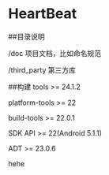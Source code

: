 ﻿# HeartBeat

##目录说明

/doc 项目文档，比如命名规范

/third_party 第三方库

##构建
tools >= 24.1.2

platform-tools >= 22

build-tools >= 22.0.1

SDK API >= 22(Android 5.1.1)

ADT >=  23.0.6

hehe
